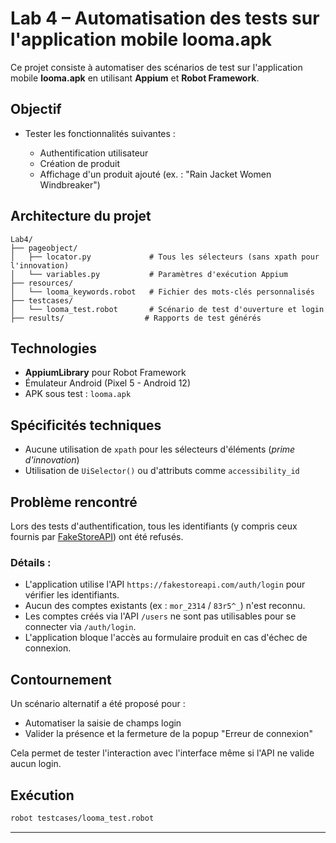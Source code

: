 # Lab 4 – Automatisation des tests sur l'application mobile looma.apk

Ce projet consiste à automatiser des scénarios de test sur l'application mobile **looma.apk** en utilisant **Appium** et **Robot Framework**.

## Objectif

* Tester les fonctionnalités suivantes :

  * Authentification utilisateur
  * Création de produit
  * Affichage d'un produit ajouté (ex. : "Rain Jacket Women Windbreaker")

## Architecture du projet

```
Lab4/
├── pageobject/
│   ├── locator.py             # Tous les sélecteurs (sans xpath pour l'innovation)
│   └── variables.py           # Paramètres d'exécution Appium
├── resources/
│   └── looma_keywords.robot   # Fichier des mots-clés personnalisés
├── testcases/
│   └── looma_test.robot       # Scénario de test d'ouverture et login
├── results/                  # Rapports de test générés
```

## Technologies

* **AppiumLibrary** pour Robot Framework
* Émulateur Android (Pixel 5 - Android 12)
* APK sous test : `looma.apk`

## Spécificités techniques

* Aucune utilisation de `xpath` pour les sélecteurs d'éléments (*prime d'innovation*)
* Utilisation de `UiSelector()` ou d'attributs comme `accessibility_id`

## Problème rencontré

Lors des tests d'authentification, tous les identifiants (y compris ceux fournis par [FakeStoreAPI](https://fakestoreapi.com/)) ont été refusés.

### Détails :

* L'application utilise l'API `https://fakestoreapi.com/auth/login` pour vérifier les identifiants.
* Aucun des comptes existants (ex : `mor_2314` / `83r5^_`) n'est reconnu.
* Les comptes créés via l'API `/users` ne sont pas utilisables pour se connecter via `/auth/login`.
* L'application bloque l'accès au formulaire produit en cas d'échec de connexion.

## Contournement

Un scénario alternatif a été proposé pour :

* Automatiser la saisie de champs login
* Valider la présence et la fermeture de la popup "Erreur de connexion"

Cela permet de tester l'interaction avec l'interface même si l'API ne valide aucun login.

## Exécution

```bash
robot testcases/looma_test.robot
```


---